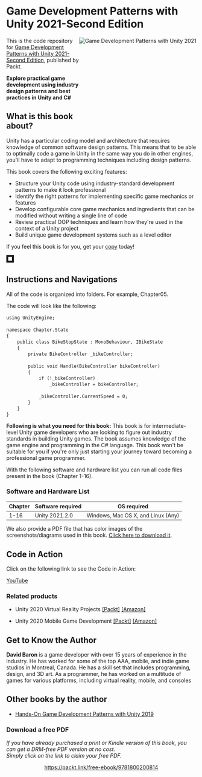 


# Game Development Patterns with Unity 2021-Second Edition

<a href="https://www.packtpub.com/product/game-development-patterns-with-unity-2021-second-edition/9781800200814"><img src="https://static.packt-cdn.com/products/9781800200814/cover/smaller" alt="Game Development Patterns with Unity 2021" height="256px" align="right"></a>

This is the code repository for [Game Development Patterns with Unity 2021-Second Edition](https://www.packtpub.com/product/game-development-patterns-with-unity-2021-second-edition/9781800200814), published by Packt.

**Explore practical game development using industry design patterns and best practices in Unity and C#**

## What is this book about?
Unity has a particular coding model and architecture that requires knowledge of common software design patterns. This means that to be able to optimally code a game in Unity in the same way you do in other engines, you'll have to adapt to programming techniques including design patterns.

This book covers the following exciting features: 
* Structure your Unity code using industry-standard development patterns to make it look professional
* Identify the right patterns for implementing specific game mechanics or features
* Develop configurable core game mechanics and ingredients that can be modified without writing a single line of code
* Review practical OOP techniques and learn how they're used in the context of a Unity project
* Build unique game development systems such as a level editor

If you feel this book is for you, get your [copy](https://www.amazon.com/dp/1800200811) today!

<a href="https://www.packtpub.com/?utm_source=github&utm_medium=banner&utm_campaign=GitHubBanner"><img src="https://raw.githubusercontent.com/PacktPublishing/GitHub/master/GitHub.png" 
alt="https://www.packtpub.com/" border="5" /></a>


## Instructions and Navigations
All of the code is organized into folders. For example, Chapter05.

The code will look like the following:
```
using UnityEngine;

namespace Chapter.State
{
    public class BikeStopState : MonoBehaviour, IBikeState
    {
        private BikeController _bikeController; 
        
        public void Handle(BikeController bikeController)
        {
            if (!_bikeController)
                _bikeController = bikeController;

            _bikeController.CurrentSpeed = 0;
        }
    }
}
```

**Following is what you need for this book:**
This book is for intermediate-level Unity game developers who are looking to figure out industry standards in building Unity games. The book assumes knowledge of the game engine and programming in the C# language. This book won't be suitable for you if you're only just starting your journey toward becoming a professional game programmer.

With the following software and hardware list you can run all code files present in the book (Chapter 1-16).

### Software and Hardware List

| Chapter  | Software required                   | OS required                        |
| -------- | ------------------------------------| -----------------------------------|
| 1-16       | Unity 2021.2.0                | Windows, Mac OS X, and Linux (Any) |



We also provide a PDF file that has color images of the screenshots/diagrams used in this book. [Click here to download it](https://static.packt-cdn.com/downloads/9781800200814_ColorImages.pdf).

## Code in Action

Click on the following link to see the Code in Action:

[YouTube](https://bit.ly/2UNCZX1)

### Related products <Other books you may enjoy>
* Unity 2020 Virtual Reality Projects [[Packt]](https://www.packtpub.com/product/unity-2020-virtual-reality-projects-third-edition/9781839217333) [[Amazon]](https://www.amazon.in/dp/1839217332)

* Unity 2020 Mobile Game Development [[Packt]](https://www.packtpub.com/product/unity-2020-mobile-game-development-second-edition/9781838987336) [[Amazon]](https://www.amazon.in/dp/1838987339)

## Get to Know the Author
**David Baron**
is a game developer with over 15 years of experience in the industry. He has worked for some of the top AAA, mobile, and indie game studios in Montreal, Canada. He has a skill set that includes programming, design, and 3D art. As a programmer, he has worked on a multitude of games for various platforms, including virtual reality, mobile, and consoles


## Other books by the author
* [Hands-On Game Development Patterns with Unity 2019](https://www.packtpub.com/product/hands-on-game-development-patterns-with-unity-2019/9781789349337)


### Download a free PDF

 <i>If you have already purchased a print or Kindle version of this book, you can get a DRM-free PDF version at no cost.<br>Simply click on the link to claim your free PDF.</i>
<p align="center"> <a href="https://packt.link/free-ebook/9781800200814">https://packt.link/free-ebook/9781800200814 </a> </p>